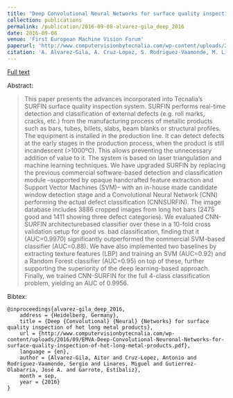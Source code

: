 ```yaml
---
title: "Deep Convolutional Neural Networks for surface quality inspection of hot long metal products"
collection: publications
permalink: /publication/2016-09-08-alvarez-gila_deep_2016
date: 2016-09-08
venue: 'First European Machine Vision Forum'
paperurl: 'http://www.computervisionbytecnalia.com/wp-content/uploads/2016/09/EMVA-Deep-Convolutional-Neuronal-Networks-for-surface-quality-inspection-of-hot-long-metal-products.pdf'
citation: 'A. Alvarez-Gila, A. Cruz-Lopez, S. Rodriguez-Vaamonde, M. Linares, J. A. Gutierrez-Olabarria, and E. Garrote, “Deep Convolutional Neural Networks for surface quality inspection of hot long metal products,” presented at the First European Machine Vision Forum, Heidelberg, Germany, 2016.'
---
```


<a href='http://www.computervisionbytecnalia.com/wp-content/uploads/2016/09/EMVA-Deep-Convolutional-Neuronal-Networks-for-surface-quality-inspection-of-hot-long-metal-products.pdf'>Full text</a>

Abstract: 

>This paper presents the advances incorporated into Tecnalia’s SURFIN surface quality inspection system. SURFIN performs real-time detection and classification of external defects (e.g. roll marks, cracks, etc.) from the manufacturing process of metallic products such as bars, tubes, billets, slabs, beam blanks or structural profiles. The equipment is installed in the production line. It can detect defects at the early stages in the production process, when the product is still incandescent (>1000ºC). This allows preventing the unnecessary addition of value to it. The system is based on laser triangulation and machine learning techniques. We have upgraded SURFIN by replacing the previous commercial software-based detection and classification module –supported by opaque handcrafted feature extraction and Support Vector Machines (SVM)– with an in-house made candidate window detection stage and a Convolutional Neural Network (CNN) performing the actual defect classification (CNNSURFIN). The image database includes 3886 cropped images from long hot bars (2475 good and 1411 showing three defect categories). We evaluated CNN-SURFIN architecturebased classifier over these in a 10-fold cross validation setup for good vs. bad classification, finding that it (AUC=0.9970) significantly outperformed the commercial SVM-based classifier (AUC=0.88). We have also implemented two baselines by extracting texture features (LBP) and training an SVM (AUC=0.92) and a Random Forest classifier (AUC=0.95) on top of these, further supporting the superiority of the deep learning-based approach. Finally, we trained CNN-SURFIN for the full 4-class classification problem, yielding an AUC of 0.9956.

Bibtex: 

```
@inproceedings{alvarez-gila_deep_2016,
	address = {Heidelberg, Germany},
	title = {Deep {Convolutional} {Neural} {Networks} for surface quality inspection of hot long metal products},
	url = {http://www.computervisionbytecnalia.com/wp-content/uploads/2016/09/EMVA-Deep-Convolutional-Neuronal-Networks-for-surface-quality-inspection-of-hot-long-metal-products.pdf},
	language = {en},
	author = {Alvarez-Gila, Aitor and Cruz-Lopez, Antonio and Rodriguez-Vaamonde, Sergio and Linares, Miguel and Gutierrez-Olabarria, José A. and Garrote, Estíbaliz},
	month = sep,
	year = {2016}
}
```